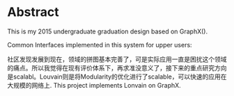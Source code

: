 # Abstract

This is my 2015 undergraduate graduation design based on GraphX().

Common Interfaces implemented in this system for upper users:

社区发现发展到现在，领域的拼图基本完善了，可是实际应用一直是困扰这个领域的痛点。所以我觉得在现有评价体系下，再求准没意义了，接下来的重点研究方向是scalabl。Louvain则是将Modularity的优化进行了scalable，可以快速的应用在大规模的网络上. This project implements Lonvain on GraphX.




